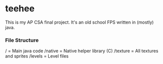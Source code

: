 # teehee
This is my AP CSA final project. It's an old school FPS written in (mostly) java.

### File Structure
/ = Main java code
/native = Native helper library (C)
/texture = All textures and sprites
/levels = Level files